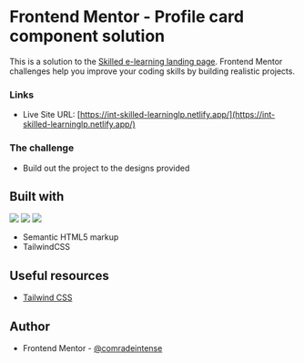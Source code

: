 # Frontend Mentor - Profile card component solution

This is a solution to the [Skilled e-learning landing page](https://www.frontendmentor.io/challenges/skilled-elearning-landing-page-S1ObDrZ8q). Frontend Mentor challenges help you improve your coding skills by building realistic projects.

### Links

- Live Site URL: [https://int-skilled-learninglp.netlify.app/](https://int-skilled-learninglp.netlify.app/)

### The challenge

- Build out the project to the designs provided

## Built with

![](https://img.shields.io/badge/HTML5-E34F26?style=for-the-badge&logo=html5&logoColor=white)
![](https://img.shields.io/badge/Tailwind%20CSS-38B2AC?style=for-the-badge&logo=tailwind-css&logoColor=white)
![](https://img.shields.io/badge/Git-F05032?style=for-the-badge&logo=git&logoColor=white)

- Semantic HTML5 markup
- TailwindCSS

## Useful resources

- [Tailwind CSS](https://tailwindcss.com/)

## Author

- Frontend Mentor - [@comradeintense](https://www.frontendmentor.io/profile/comradeintense)
